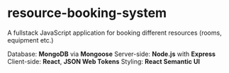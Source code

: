 # resource-booking-system
A fullstack JavaScript application for booking different resources (rooms, equipment etc.)

Database: **MongoDB** via **Mongoose**
Server-side: **Node.js** with **Express**
Client-side: **React**, **JSON Web Tokens**
Styling: **React Semantic UI**

